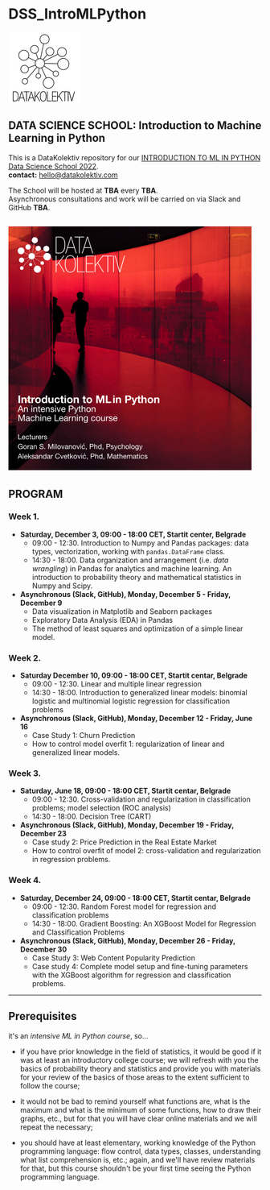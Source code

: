 # DSS_IntroMLPython

![](img/DK_Logo_White_150.png)

## DATA SCIENCE SCHOOL: Introduction to Machine Learning in Python
This is a DataKolektiv repository for our [INTRODUCTION TO ML IN PYTHON Data Science School 2022](http://datakolektiv.com/app_direct/DataKolektivServer/dsss2022.html).<br>
**contact:** [hello@datakolektiv.com](mailto:hello@datakolektiv.com)

The School will be hosted at **TBA** every **TBA**.<br>Asynchronous consultations and work will be carried on via Slack and GitHub **TBA**.

![Data Science School Intro ML Python](/img/IntroMLPython_Head.png)
---

## PROGRAM

### Week 1.

- **Saturday, December 3, 09:00 - 18:00 CET, Startit center, Belgrade**
   - 09:00 - 12:30. Introduction to Numpy and Pandas packages: data types, vectorization, working with `pandas.DataFrame` 
class.
   - 14:30 - 18:00. Data organization and arrangement (i.e. *data wrangling*) in Pandas for analytics and machine learning. 
An introduction to probability theory and mathematical statistics in Numpy and Scipy.
- **Asynchronous (Slack, GitHub), Monday, December 5 - Friday, December 9**
   - Data visualization in Matplotlib and Seaborn packages
   - Exploratory Data Analysis (EDA) in Pandas
   - The method of least squares and optimization of a simple linear model.

### Week 2.

- **Saturday December 10, 09:00 - 18:00 CET, Startit centar, Belgrade**
   - 09:00 - 12:30. Linear and multiple linear regression
   - 14:30 - 18:00. Introduction to generalized linear models: binomial logistic and multinomial logistic regression for 
classification problems
- **Asynchronous (Slack, GitHub), Monday, December 12 - Friday, June 16**
   - Case Study 1: Churn Prediction
   - How to control model overfit 1: regularization of linear and generalized linear models.

### Week 3.

- **Saturday, June 18, 09:00 - 18:00 CET, Startit centar, Belgrade**
   - 09:00 - 12:30. Cross-validation and regularization in classification problems; model selection (ROC analysis)
   - 14:30 - 18:00. Decision Tree (CART)
- **Asynchronous (Slack, GitHub), Monday, December 19 - Friday, December 23**
   - Case study 2: Price Prediction in the Real Estate Market
   - How to control overfit of model 2: cross-validation and regularization in regression problems.
   
### Week 4.

- **Saturday, December 24, 09:00 - 18:00 CET, Startit centar, Belgrade**
   - 09:00 - 12:30. Random Forest model for regression and classification problems
   - 14:30 - 18:00. Gradient Boosting: An XGBoost Model for Regression and Classification Problems
- **Asynchronous (Slack, GitHub), Monday, December 26 - Friday, December 30**
   - Case Study 3: Web Content Popularity Prediction
   - Case study 4: Complete model setup and fine-tuning parameters with the XGBoost algorithm for regression and 
classification problems.

---

## **Prerequisites**

it's an *intensive ML in Python course*, so...

- if you have prior knowledge in the field of statistics, it would be good if it was at least an introductory college 
course; we will refresh with you the basics of probability theory and statistics and provide you with materials for your 
review of the basics of those areas to the extent sufficient to follow the course;

- it would not be bad to remind yourself what functions are, what is the maximum and what is the minimum of some functions, 
how to draw their graphs, etc., but for that you will have clear online materials and we will repeat the necessary;

- you should have at least elementary, working knowledge of the Python programming language: flow control, data types, 
classes, understanding what list comprehension is, etc.; again, and we'll have review materials for that, but this course 
shouldn't be your first time seeing the Python programming language.
